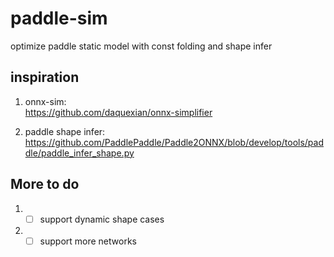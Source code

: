 # paddle-sim
optimize paddle static model with const folding and shape infer

## inspiration
1. onnx-sim:  
https://github.com/daquexian/onnx-simplifier

2. paddle shape infer:  
https://github.com/PaddlePaddle/Paddle2ONNX/blob/develop/tools/paddle/paddle_infer_shape.py

## More to do
1. - [ ] support dynamic shape cases
2. - [ ] support more networks
